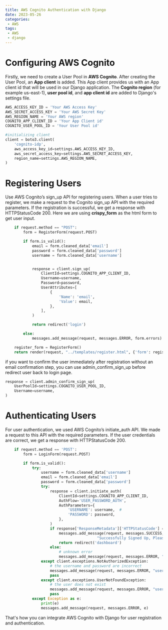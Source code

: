 ```yaml
---
title: AWS Cognito Authentication with Django
date: 2023-05-26
categories:
 - AWS
tags:
 - AWS
 - django
---
```

# Configuring AWS Cognito

Firstly, we need to create a User Pool in **AWS Cognito**. After creating the User Pool, an **App client** is added. This App client provides us with an App client id that will be used in our Django application. The **Cognito region** (for example us-east-1), **user pool id**, and **app client id** are added to Django's settings file.

```python
AWS_ACCESS_KEY_ID = 'Your AWS Access Key'
AWS_SECRET_ACCESS_KEY = 'Your AWS Secret Key'
AWS_REGION_NAME = 'Your AWS region'
COGNITO_APP_CLIENT_ID = 'Your App Client id'
COGNITO_USER_POOL_ID = 'Your User Pool id'

#initializing client
client = boto3.client(
    'cognito-idp',
    aws_access_key_id=settings.AWS_ACCESS_KEY_ID,
    aws_secret_access_key=settings.AWS_SECRET_ACCESS_KEY,
    region_name=settings.AWS_REGION_NAME,
)
```

# Registering Users

Use AWS Cognito’s sign_up API for registering users. When a user tries to register, we make a request to the Cognito sign_up API with the required parameters. If the registration is successful, we get a response with HTTPStatusCode 200. Here we are using **crispy_form** as the html form to get user input.

```python
    if request.method == "POST":
        form = RegisterForm(request.POST)

        if form.is_valid():
            email = form.cleaned_data['email']
            password = form.cleaned_data['password']
            username = form.cleaned_data['username']


            response = client.sign_up(
                ClientId=settings.COGNITO_APP_CLIENT_ID,
                Username=username,
                Password=password,
                UserAttributes=[
                    {
                        'Name': 'email',
                        'Value': email,
                    },
                ],
            )

            return redirect('login')

        else:
            messages.add_message(request, messages.ERROR, form.errors)

    register_form = RegisterForm()
    return render(request, "../templates/register.html", {'form': register_form})
```

if you want to confirm the user immediately after registration without an email confirmation step, you can use admin_confirm_sign_up before redirect user back to login page.

```python
response = client.admin_confirm_sign_up(
    UserPoolId=settings.COGNITO_USER_POOL_ID,
    Username=username,
)
```

# Authenticating Users

For user authentication, we used AWS Cognito’s initiate_auth API. We made a request to this API with the required parameters. If the user credentials are correct, we get a response with HTTPStatusCode 200.

```python
    if request.method == 'POST':
        form = LoginForm(request.POST)

        if form.is_valid():
            try:
                username = form.cleaned_data['username']
                email = form.cleaned_data['email']
                password = form.cleaned_data['password']
                try:
                    response = client.initiate_auth(
                        ClientId=settings.COGNITO_APP_CLIENT_ID,
                        AuthFlow='USER_PASSWORD_AUTH',
                        AuthParameters={
                            'USERNAME': username,  # 
                            'PASSWORD': password,
                        },
                    )
                    if response['ResponseMetadata']['HTTPStatusCode'] == 200:
                        messages.add_message(request, messages.SUCCESS,
                                         "Successfully Signed Up, Please check your email account to verify you email address")
                        return redirect('dashboard')
                    else:
                        # unknown error
                        messages.add_message(request, messages.ERROR, "login failed")
                except client.exceptions.NotAuthorizedException:
                    # the username and password are incorrect
                    messages.add_message(request, messages.ERROR, "username or password is incorrect")
                    pass
                except client.exceptions.UserNotFoundException:
                    # the user does not exist
                    messages.add_message(request, messages.ERROR, "user does not exist")
                    pass
            except Exception as e:
                print(e)
                messages.add_message(request, messages.ERROR, e)
```

That's how you can integrate AWS Cognito with Django for user registration and authentication.